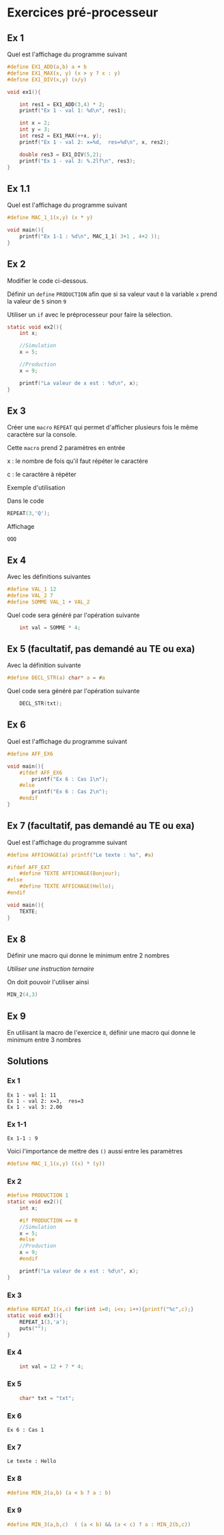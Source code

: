 # Exercices pré-processeur

## Ex 1

Quel est l'affichage du programme suivant

```C
#define EX1_ADD(a,b) a + b 
#define EX1_MAX(x, y) (x > y ? x : y)
#define EX1_DIV(x,y) (x/y)

void ex1(){

    int res1 = EX1_ADD(3,4) * 2;
    printf("Ex 1 - val 1: %d\n", res1);

    int x = 2;
    int y = 3;
    int res2 = EX1_MAX(++x, y);
    printf("Ex 1 - val 2: x=%d,  res=%d\n", x, res2);

    double res3 = EX1_DIV(5,2);
    printf("Ex 1 - val 3: %.2lf\n", res3);
}
```

## Ex 1.1

Quel est l'affichage du programme suivant

```C
#define MAC_1_1(x,y) (x * y)

void main(){
    printf("Ex 1-1 : %d\n", MAC_1_1( 3+1 , 4+2 ));
}
```

## Ex 2

Modifier le code ci-dessous.

Définir un `define` `PRODUCTION` afin que si sa valeur vaut `0` la variable `x` prend la valeur de `5` sinon `9`

Utiliser un `if` avec le préprocesseur pour faire la sélection.

```C
static void ex2(){
    int x;

    //Simulation
    x = 5;

    //Production
    x = 9;

    printf("La valeur de x est : %d\n", x);
}
```

## Ex 3

Créer une `macro` `REPEAT` qui permet d'afficher plusieurs fois le même caractère sur la console.

Cette `macro` prend 2 paramètres en entrée

x
: le nombre de fois qu'il faut répéter le caractère

c
: le caractère à répéter

Exemple d'utilisation

Dans le code
```C
REPEAT(3,'Q');
```

Affichage
```console
QQQ
```

## Ex 4

Avec les définitions suivantes

```C
#define VAL_1 12
#define VAL_2 7
#define SOMME VAL_1 + VAL_2
```

Quel code sera généré par l'opération suivante
```C
    int val = SOMME * 4;
```

## Ex 5 (facultatif, pas demandé au TE ou exa)

Avec la définition suivante

```C
#define DECL_STR(a) char* a = #a
```

Quel code sera généré par l'opération suivante
```C
    DECL_STR(txt);
```

## Ex 6

Quel est l'affichage du programme suivant

```C
#define AFF_EX6

void main(){
    #ifdef AFF_EX6
        printf("Ex 6 : Cas 1\n");
    #else
        printf("Ex 6 : Cas 2\n");
    #endif
}
```

## Ex 7 (facultatif, pas demandé au TE ou exa)

Quel est l'affichage du programme suivant

```C
#define AFFICHAGE(a) printf("Le texte : %s", #a)

#ifdef AFF_EX7
    #define TEXTE AFFICHAGE(Bonjour);
#else
    #define TEXTE AFFICHAGE(Hello);
#endif

void main(){
    TEXTE;
}
```

## Ex 8
Définir une macro qui donne le minimum entre 2 nombres

*Utiliser une instruction ternaire*

On doit pouvoir l'utiliser ainsi
```C
MIN_2(4,3)
```

## Ex 9
En utilisant la macro de l'exercice `8`, définir une macro qui donne le minimum entre 3 nombres


## Solutions

### Ex 1
```console
Ex 1 - val 1: 11
Ex 1 - val 2: x=3,  res=3
Ex 1 - val 3: 2.00
```

### Ex 1-1

```console
Ex 1-1 : 9
```

Voici l'importance de mettre des `()` aussi entre les paramètres

```C
#define MAC_1_1(x,y) ((x) * (y))
```


### Ex 2
```C
#define PRODUCTION 1
static void ex2(){
    int x;

    #if PRODUCTION == 0
    //Simulation
    x = 5;
    #else
    //Production
    x = 9;
    #endif

    printf("La valeur de x est : %d\n", x);
}
```

### Ex 3
```C
#define REPEAT_1(x,c) for(int i=0; i<x; i++){printf("%c",c);}
static void ex3(){
    REPEAT_1(3,'a');
    puts("");
}
```

### Ex 4
```C
    int val = 12 + 7 * 4;
```

### Ex 5
```C
    char* txt = "txt";
```

### Ex 6
```console
Ex 6 : Cas 1
```

### Ex 7
```console
Le texte : Hello
```

### Ex 8
```C
#define MIN_2(a,b) (a < b ? a : b)
```

### Ex 9
```C
#define MIN_3(a,b,c)  ( (a < b) && (a < c) ? a : MIN_2(b,c))
```
